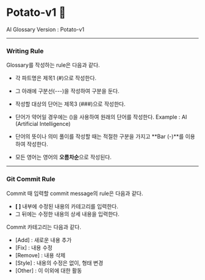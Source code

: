 # Potato-v1 :potato:
AI Glossary Version : Potato-v1

---

### Writing Rule

Glossary를 작성하는 rule은 다음과 같다.

- 각 파트명은 제목1 (#)으로 작성한다.
- 그 아래에 구분선(---)을 작성하여 구분을 둔다.

- 작성할 대상의 단어는 제목3 (###)으로 작성한다.
- 단어가 약어일 경우에는 ()을 사용하여 원래의 단어를 작성한다.
  Example : AI (Artificial Intelligence)

- 단어의 뜻이나 의미 풀이를 작성할 때는 적절한 구분을 가지고 **Bar (-)**를 이용하여 작성한다.

- 모든 영어는 영어의 **오름차순**으로 작성된다.

---

### Git Commit Rule

Commit 때 입력할 commit message의 rule은 다음과 같다.

- **[ ]** 내부에 수정된 내용의 카테고리를 입력한다.
- 그 뒤에는 수정한 내용의 상세 내용을 입력한다.

Commit 카테고리는 다음과 같다.

- [Add] : 새로운 내용 추가
- [Fix] :  내용 수정
- [Remove] : 내용 삭제
- [Style] : 내용의 수정은 없이, 형태 변경
- [Other] : 이 이외에 대한 활동

